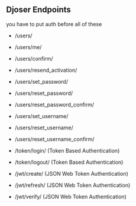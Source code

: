 ## Djoser Endpoints

you have to put auth before all of these

- /users/
- /users/me/

- /users/confirm/
- /users/resend_activation/

- /users/set_password/
- /users/reset_password/
- /users/reset_password_confirm/

- /users/set_username/
- /users/reset_username/
- /users/reset_username_confirm/

- /token/login/ (Token Based Authentication)
- /token/logout/ (Token Based Authentication)

- /jwt/create/ (JSON Web Token Authentication)
- /jwt/refresh/ (JSON Web Token Authentication)
- /jwt/verify/ (JSON Web Token Authentication)
